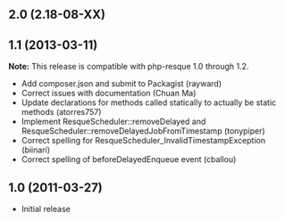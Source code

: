 ## 2.0 (2.18-08-XX) ##

## 1.1 (2013-03-11) ##

**Note:** This release is compatible with php-resque 1.0 through 1.2.

* Add composer.json and submit to Packagist (rayward)
* Correct issues with documentation (Chuan Ma)
* Update declarations for methods called statically to actually be static methods (atorres757)
* Implement ResqueScheduler::removeDelayed and ResqueScheduler::removeDelayedJobFromTimestamp (tonypiper)
* Correct spelling for ResqueScheduler_InvalidTimestampException (biinari)
* Correct spelling of beforeDelayedEnqueue event (cballou)

## 1.0 (2011-03-27) ##

* Initial release